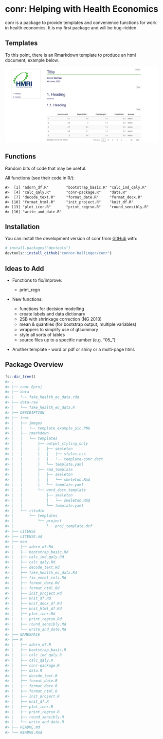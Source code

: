 
<!-- README.md is generated from README.Rmd. Please edit that file -->

# conr: Helping with Health Economics

<!-- badges: start -->
<!-- badges: end -->

conr is a package to provide templates and convenience functions for
work in health economics. It is my first package and will be bug-ridden.

## Templates

To this point, there is an Rmarkdown template to produce an html
document, example below.

![](./inst/images/template_example_pic.PNG)

## Functions

Random bits of code that may be useful.

All functions (see their code in R/):

    #>  [1] "adorn_df.R"        "bootstrap_basic.R" "calc_ind_qaly.R"  
    #>  [4] "calc_qaly.R"       "conr-package.R"    "data.R"           
    #>  [7] "decode_text.R"     "format_date.R"     "format_docx.R"    
    #> [10] "format_html.R"     "init_project.R"    "knit_df.R"        
    #> [13] "plot_icer.R"       "print_regrsn.R"    "round_sensibly.R" 
    #> [16] "write_and_date.R"

## Installation

You can install the development version of conr from
[GitHub](https://github.com/) with:

``` r
# install.packages("devtools")
devtools::install_github("connor-ballinger/conr")
```

## Ideas to Add

- Functions to fix/improve:

  - print_regn

- New functions:

  - functions for decision modelling
  - create labels and data dictionary
  - 2SB with shrinkage correction (NG 2013)
  - mean & quantiles (for bootstrap output, multiple variables)
  - wrappers to simplify use of gtsummary
  - style all sorts of tables
  - source files up to a specific number (e.g. “05\_”)

- Another template - word or pdf or shiny or a multi-page html.

## Package Overview

``` r
fs::dir_tree()
#> .
#> ├── conr.Rproj
#> ├── data
#> │   └── fake_health_ec_data.rda
#> ├── data-raw
#> │   └── fake_health_ec_data.R
#> ├── DESCRIPTION
#> ├── inst
#> │   ├── images
#> │   │   └── template_example_pic.PNG
#> │   ├── rmarkdown
#> │   │   └── templates
#> │   │       ├── output_styling_only
#> │   │       │   ├── skeleton
#> │   │       │   │   ├── styles.css
#> │   │       │   │   └── template-conr.docx
#> │   │       │   └── template.yaml
#> │   │       ├── rmd_template
#> │   │       │   ├── skeleton
#> │   │       │   │   └── skeleton.Rmd
#> │   │       │   └── template.yaml
#> │   │       └── word_docx_template
#> │   │           ├── skeleton
#> │   │           │   └── skeleton.Rmd
#> │   │           └── template.yaml
#> │   └── rstudio
#> │       └── templates
#> │           └── project
#> │               └── proj_template.dcf
#> ├── LICENSE
#> ├── LICENSE.md
#> ├── man
#> │   ├── adorn_df.Rd
#> │   ├── bootstrap_basic.Rd
#> │   ├── calc_ind_qaly.Rd
#> │   ├── calc_qaly.Rd
#> │   ├── decode_text.Rd
#> │   ├── fake_health_ec_data.Rd
#> │   ├── fix_excel_cols.Rd
#> │   ├── format_date.Rd
#> │   ├── format_html.Rd
#> │   ├── init_project.Rd
#> │   ├── knit_df.Rd
#> │   ├── knit_docx_df.Rd
#> │   ├── knit_html_df.Rd
#> │   ├── plot_icer.Rd
#> │   ├── print_regrsn.Rd
#> │   ├── round_sensibly.Rd
#> │   └── write_and_date.Rd
#> ├── NAMESPACE
#> ├── R
#> │   ├── adorn_df.R
#> │   ├── bootstrap_basic.R
#> │   ├── calc_ind_qaly.R
#> │   ├── calc_qaly.R
#> │   ├── conr-package.R
#> │   ├── data.R
#> │   ├── decode_text.R
#> │   ├── format_date.R
#> │   ├── format_docx.R
#> │   ├── format_html.R
#> │   ├── init_project.R
#> │   ├── knit_df.R
#> │   ├── plot_icer.R
#> │   ├── print_regrsn.R
#> │   ├── round_sensibly.R
#> │   └── write_and_date.R
#> ├── README.md
#> └── README.Rmd
```
